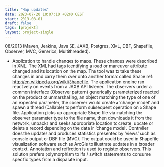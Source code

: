```yaml
---
title: "Map updates"
date: 2023-07-20 10:07:10 +0200 CEST
start: 2013-08-01
draft: false
tags: [projekt]
layout: project-single
---
```


08/2013 (Maven, Jenkins, Java SE, JAXB, Postgres, XML, DBF, Shapefile, Observer, MVC, Generics, Multithreaded).
- Application to handle changes to maps. These changes were described in XML. The XML had tags identifying a road or maneuver attribute changed and its location on the map. The tool was to take these changes in and carry them over onto another format called Shape ref: http://en.wikipedia.org/wiki/Shapefile. The application engine run reactively on events from a JAXB API listener. The observers under a common interface (Observer pattern) generically parameterized reacted on the product of unmarshalling, an object matching the type of one of an expected parameter, the observer would create a ‘change model’ and spawn a thread (Callable) to perform subsequent operation on a Shape file. Application picks up appropriate Shape file via matching the observer parameter type to the file name, then downloads it from the network, unpacks and seeks appropriate location to create, update or delete a record depending on the data in ‘change model’. Controller does the updates and produces statistics presented by ‘views’ such as console output or DBF file (MVC). The output could be used in Shapefile visualization software such as ArcGis to illustrate updates in a broader context. Annotation and reflection is used to register observers. This solution prefers polymorphism to ifs / switch statements to consume specific types from a disparate input.